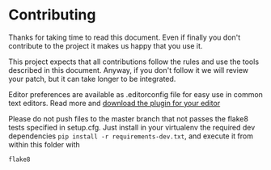 # Contributing

Thanks for taking time to read this document. Even if finally you don't contribute to the project it makes us happy that you use it.

This project expects that all contributions follow the rules and use the tools described in this document. Anyway, if you don't follow it we will review your patch, but it can take longer to be integrated.

Editor preferences are available as .editorconfig file for easy use in common text editors. Read more and [download the plugin for your editor](http://editorconfig.org)

Please do not push files to the master branch that not passes the flake8 tests specified in setup.cfg. Just install in your virtualenv the required dev dependencies `pip install -r requirements-dev.txt`, and execute it from within this folder with

```
flake8
```
